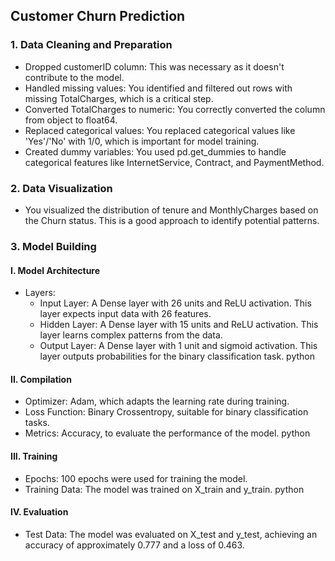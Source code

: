 ## Customer Churn Prediction

### 1. Data Cleaning and Preparation

- Dropped customerID column: This was necessary as it doesn't contribute to the model.
- Handled missing values: You identified and filtered out rows with missing TotalCharges, which is a critical step.
- Converted TotalCharges to numeric: You correctly converted the column from object to float64.
- Replaced categorical values: You replaced categorical values like 'Yes'/'No' with 1/0, which is important for model training.
- Created dummy variables: You used pd.get_dummies to handle categorical features like InternetService, Contract, and PaymentMethod.

### 2. Data Visualization

- You visualized the distribution of tenure and MonthlyCharges based on the Churn status. This is a good approach to identify potential patterns.

### 3. Model Building

####  I.  Model Architecture
  - Layers:
    - Input Layer: A Dense layer with 26 units and ReLU activation. This layer expects input data with 26 features.
    - Hidden Layer: A Dense layer with 15 units and ReLU activation. This layer learns complex patterns from the data.
    - Output Layer: A Dense layer with 1 unit and sigmoid activation. This layer outputs probabilities for the binary classification task.
      python

####  II.  Compilation
  - Optimizer: Adam, which adapts the learning rate during training.
  - Loss Function: Binary Crossentropy, suitable for binary classification tasks.
  - Metrics: Accuracy, to evaluate the performance of the model.
  python

####  III.  Training
  - Epochs: 100 epochs were used for training the model.
  - Training Data: The model was trained on X_train and y_train.
    python

####  IV.  Evaluation
  - Test Data: The model was evaluated on X_test and y_test, achieving an accuracy of approximately 0.777 and a loss of 0.463.

    

